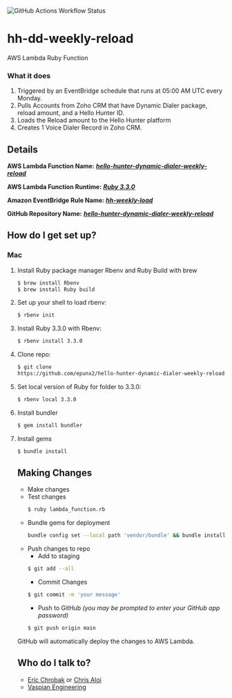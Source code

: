![GitHub Actions Workflow Status](https://github.com/github/docs/epunx2/hello-hunter-dynamic-dialer-weekly-reload/actions/workflows/main.yaml/badge.svg)

# hh-dd-weekly-reload

AWS Lambda Ruby Function

### What it does ###
1. Triggered by an EventBridge schedule that runs at 05:00 AM UTC every Monday.
2. Pulls Accounts from Zoho CRM that have Dynamic Dialer package, reload amount, and a Hello Hunter ID.
3. Loads the Reload amount to the Hello Hunter platform
4. Creates 1 Voice Dialer Record in Zoho CRM.

## Details ##

**AWS Lambda Function Name:**   ***[hello-hunter-dynamic-dialer-weekly-reload](https://us-east-1.console.aws.amazon.com/lambda/home?region=us-east-1#/functions/hello-hunter-dynamic-dialer-weekly-reload?newFunction=true&tab=code)***

**AWS Lambda Function Runtime:** ***[Ruby 3.3.0](https://docs.ruby-lang.org/en/3.3/)***

**Amazon EventBridge Rule Name:** ***[hh-weekly-load](https://us-east-1.console.aws.amazon.com/scheduler/home?region=us-east-1#schedules/default/hh-weekly-load)***

**GitHub Repository Name:**  ***[hello-hunter-dynamic-dialer-weekly-reload](https://github.com/epunx2/hh-dd-weekly-reload)***

## How do I get set up? ##

### Mac ###
1. Install Ruby package manager Rbenv and Ruby Build with brew
   ```bash
   $ brew install Rbenv
   $ brew install Ruby build
   ```
2. Set up your shell to load rbenv:
    ```bash
    $ rbenv init
    ```
3. Install Ruby 3.3.0 with Rbenv:
    ```bash
    $ rbenv install 3.3.0
    ```
4. Clone repo:
    ```bash
    $ git clone
    https://github.com/epunx2/hello-hunter-dynamic-dialer-weekly-reload.git
    ```
5. Set local version of Ruby for folder to 3.3.0:
   ```bash
   $ rbenv local 3.3.0
   ```
6. Install bundler
    ```bash
    $ gem install bundler
    ```
7. Install gems
    ```bash
    $ bundle install
    ```
    ## Making Changes ##
    * Make changes
    * Test changes
        ```bash
        $ ruby lambda_function.rb
        ```
    * Bundle gems for deployment
        ```bash
        bundle config set --local path 'vendor/bundle' && bundle install
        ```
    * Push changes to repo
      * Add to staging
      ```bash
      $ git add --all
      ```
      * Commit Changes
      ```bash
      $ git commit -m 'your message'
      ```
      * Push to GitHub *(you may be prompted to enter your GitHub app password)*
      ```bash
      $ git push origin main
      ```
    GitHub will automatically deploy the changes to AWS Lambda.

    ## Who do I talk to? ##

    * [Eric Chrobak](mailto:echrobak@vaspian.com) or [Chris Aloi](mailto:caloi@vaspian.com)
    * [Vaspian Engineering](mailto:engineering@vaspian.com)
